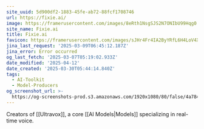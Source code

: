 ```yaml
---
site_uuid: 5d900df2-1883-45fe-ab72-88fcf1708746
url: https://fixie.ai/
image: https://framerusercontent.com/images/8eRth1NsgSJS2N7ONIbU99Hqg0.svg
site_name: Fixie.ai
title: Fixie.ai
favicon: https://framerusercontent.com/images/sJHr4Fr4IA2ByYRfL6H4LoV4XA.png
jina_last_request: '2025-03-09T06:45:12.187Z'
jina_error: Error occurred
og_last_fetch: '2025-03-07T05:19:02.933Z'
date_modified: '2025-04-12'
date_created: '2025-03-30T05:44:14.840Z'
tags:
  - AI-Toolkit
  - Model-Producers
og_screenshot_url: >-
  https://og-screenshots-prod.s3.amazonaws.com/1920x1080/80/false/4a784341e527d92f1c016ee351b42e1bdea1d7cdd3c7b6326ff03896ddb82bf9.jpeg
---
```





























Creators of [[Ultravox]], a core [[AI Models|Models]] specializing in real-time voice.
